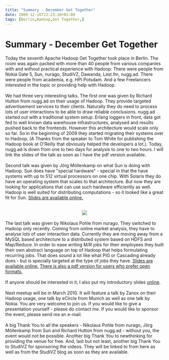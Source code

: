 ```yaml
---
title: "Summary - December Get Together"
date: 2009-12-16T22:23:20+01:00
tags: [Berlin,Hadoop,Get Together,]
---
```


# Summary - December Get Together


Today the seventh Apache Hadoop Get Together took place in Berlin. The room was again packed with more than 40 people 
from various companies with and without practical experience with Hadoop: There were people from Nokia Gate 5, Sun, 
nurago, StudiVZ, Dawanda, Last.fm, nugg.ad. There were people from academia, e.g. HPI Potsdam. And a few Freelancers 
interested in the topic or providing help with Hadoop. <br><br>We had three very interesting talks. The first one was 
given by Richard Hutton from nugg.ad on their usage of Hadoop. They provide targeted advertisement services to their 
clients. Naturally they do need to process lots of user interactions to be able to draw reliable conclusions. nugg.ad 
started out with a traditional system setup: Erlang loggers in front, data got fed to well known data warehouse 
infrastructures, analysed and results pushed back to the frontends. However this architecture would scale only so far. 
So in the beginning of 2009 they started migrating their systems over to Hadoop. (A Thanks from the speaker to Tom 
White for publishing the Hadoop book at O'Reilly that obviously helped the developers a lot.). Today, nugg.ad is down 
from one to two days for analysis to one to two hours. I will link the slides of the talk as soon as I have the pdf 
version available.<br><br>Second talk was given by Jörg Möllenkamp on what Sun is doing with Hadoop. Sun does have 
"special hardware" - special in that the have systems with up to 512 virtual processors on one chip. With Solaris they 
do have an operating system that scales to that architecture. But now they are looking for applications that can use 
such hardware efficiently as well. Hadoop is well suited for distributing computations - so it looked like a great fit 
for Sun. <a href="http://www.isabel-drost.de/hadoop/slides/hadoop.sun.pdf">Slides are available 
online.</a><br><center><br><img src="http://www.isabel-drost.de/hadoop/slides/IMG_3688.jpg"><br></center><br>The last 
talk was given by Nikolaus Pohle from nurago. They switched to Hadoop only recently. Coming from online market 
analysis, they have to analyse lots of user interaction data. Currently they are moving away from a MySQL based 
architecture to a distributed system based on HDFS and Map/Reduce. In order to ease writing M/R jobs for their 
employees they built their own abstract language on top of Hadoop that helps formulating recurring jobs. That does 
sound a lot like what PIG or Cascading already does - but is specially targeted at the type of jobs they have. <a 
href="http://www.isabel-drost.de/hadoop/slides/nurago.pptx">Slides are available online.</a> <a 
href="http://www.isabel-drost.de/hadoop/slides/nurago.pdf">There is also a pdf version for users who prefer open 
formats.</a><br><br>If anyone should be interested in it, I also put my introductory slides <a 
href="http://www.isabel-drost.de/hadoop/slides/Danke_Hadoop_Dez_09.pdf">online</a>.<br><br>Next meetup will be in March 
2010. It will feature a talk by Zanox on their Hadoop usage, one talk by eCircle from Munich as well as one talk by 
Nokia. You are very welcome to join us. If you would like to give a presentation yourself - please do contact me. If 
you would like to sponsor the event, please send me an e-mail.<br><br>A big Thank You to all the speakers - Nikolaus 
Pohle from nurago, Jörg Möllenkamp from Sun and Richard Hutton from nugg.ad - without you, the event would not be 
possible. Another big Thank You to newthinking for providing the venue for free. And, last but not least, another big 
Thank You to StudiVZ for sponsoring the videos. They will be linked to from here as well as from the StudiVZ blog as 
soon as they are available.
